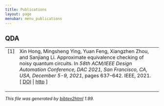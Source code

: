 ```yaml
---
title: Publications
layout: page
menubar: menu_publications
---
```


<style>
    table tr {
        border-bottom: 2px solid #fff;
    }
</style>

## QDA


<!-- This document was automatically generated with bibtex2html 1.99
     (see http://www.lri.fr/~filliatr/bibtex2html/),
     with the following command:
     bibtex2html -nodoc -nobibsource -html-entities -d -r qda.bib  -->


<table>

<tr valign="top">
<td align="right" class="bibtexnumber">
[<a name="DBLP:conf/dac/HongY0ZL21">1</a>]
</td>
<td class="bibtexitem">
Xin Hong, Mingsheng Ying, Yuan Feng, Xiangzhen Zhou, and Sanjiang Li.
 Approximate equivalence checking of noisy quantum circuits.
 In <em>58th ACM/IEEE Design Automation Conference, DAC 2021, San
  Francisco, CA, USA, December 5-9, 2021</em>, pages 637&ndash;642. IEEE, 2021.
[&nbsp;<a href="http://dx.doi.org/10.1109/DAC18074.2021.9586214">DOI</a>&nbsp;| 
<a href="https://doi.org/10.1109/DAC18074.2021.9586214">http</a>&nbsp;]

</td>
</tr>
</table><hr><p><em>This file was generated by
<a href="http://www.lri.fr/~filliatr/bibtex2html/">bibtex2html</a> 1.99.</em></p>

